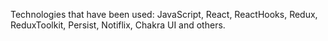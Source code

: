 Technologies that have been used: 
JavaScript, 
React, 
ReactHooks, 
Redux,
ReduxToolkit, 
Persist, 
Notiflix, 
Chakra UI
and others.